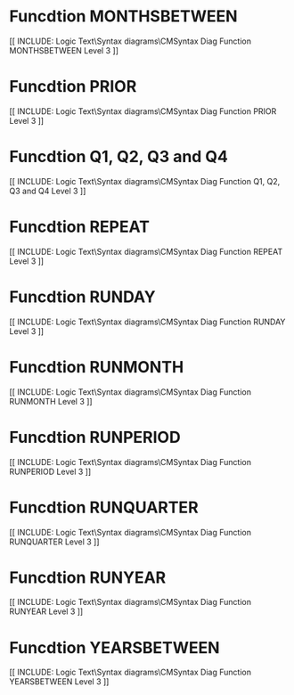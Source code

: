 # Funcdtion MONTHSBETWEEN

[[ INCLUDE: Logic Text\Syntax diagrams\CMSyntax Diag Function MONTHSBETWEEN Level 3 ]]

# Funcdtion PRIOR
[[ INCLUDE: Logic Text\Syntax diagrams\CMSyntax Diag Function PRIOR Level 3 ]]

# Funcdtion Q1, Q2, Q3 and Q4 

[[ INCLUDE: Logic Text\Syntax diagrams\CMSyntax Diag Function Q1, Q2, Q3 and Q4 Level 3 ]]

# Funcdtion REPEAT

[[ INCLUDE: Logic Text\Syntax diagrams\CMSyntax Diag Function REPEAT Level 3 ]]

# Funcdtion RUNDAY

[[ INCLUDE: Logic Text\Syntax diagrams\CMSyntax Diag Function RUNDAY Level 3 ]]

# Funcdtion RUNMONTH

[[ INCLUDE: Logic Text\Syntax diagrams\CMSyntax Diag Function RUNMONTH Level 3 ]]

# Funcdtion RUNPERIOD

[[ INCLUDE: Logic Text\Syntax diagrams\CMSyntax Diag Function RUNPERIOD Level 3 ]]

# Funcdtion RUNQUARTER

[[ INCLUDE: Logic Text\Syntax diagrams\CMSyntax Diag Function RUNQUARTER Level 3 ]]

# Funcdtion RUNYEAR

[[ INCLUDE: Logic Text\Syntax diagrams\CMSyntax Diag Function RUNYEAR Level 3 ]]

# Funcdtion YEARSBETWEEN

[[ INCLUDE: Logic Text\Syntax diagrams\CMSyntax Diag Function YEARSBETWEEN Level 3 ]]

